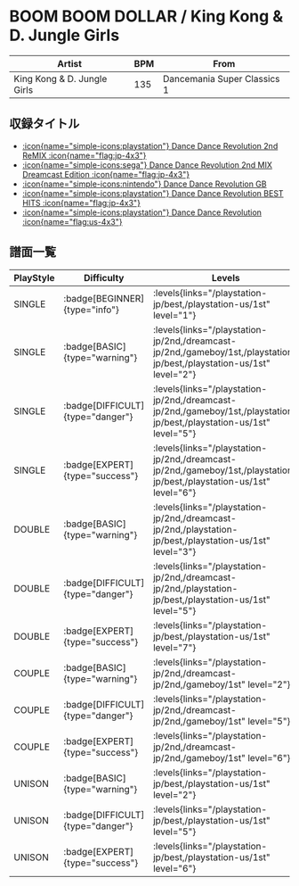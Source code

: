 # BOOM BOOM DOLLAR / King Kong & D. Jungle Girls

|Artist|BPM|From|
|------|---|----|
|King Kong & D. Jungle Girls|135|Dancemania Super Classics 1|

## 収録タイトル

- [:icon{name="simple-icons:playstation"} Dance Dance Revolution 2nd ReMIX :icon{name="flag:jp-4x3"}](/playstation-jp/2nd)
- [:icon{name="simple-icons:sega"} Dance Dance Revolution 2nd MIX Dreamcast Edition :icon{name="flag:jp-4x3"}](/dreamcast-jp/2nd)
- [:icon{name="simple-icons:nintendo"} Dance Dance Revolution GB](/gameboy/1st)
- [:icon{name="simple-icons:playstation"} Dance Dance Revolution BEST HITS :icon{name="flag:jp-4x3"}](/playstation-jp/best)
- [:icon{name="simple-icons:playstation"} Dance Dance Revolution :icon{name="flag:us-4x3"}](/playstation-us/1st)

## 譜面一覧

|PlayStyle|Difficulty|Levels|Notes|Movie|
|---------|----------|------|-----|-----|
|SINGLE| :badge[BEGINNER]{type="info"}| :levels{links="/playstation-jp/best,/playstation-us/1st" level="1"}|77/0||
|SINGLE| :badge[BASIC]{type="warning"}| :levels{links="/playstation-jp/2nd,/dreamcast-jp/2nd,/gameboy/1st,/playstation-jp/best,/playstation-us/1st" level="2"}|103/0||
|SINGLE| :badge[DIFFICULT]{type="danger"}| :levels{links="/playstation-jp/2nd,/dreamcast-jp/2nd,/gameboy/1st,/playstation-jp/best,/playstation-us/1st" level="5"}|156/0||
|SINGLE| :badge[EXPERT]{type="success"}| :levels{links="/playstation-jp/2nd,/dreamcast-jp/2nd,/gameboy/1st,/playstation-jp/best,/playstation-us/1st" level="6"}|209/0||
|DOUBLE| :badge[BASIC]{type="warning"}| :levels{links="/playstation-jp/2nd,/dreamcast-jp/2nd,/playstation-jp/best,/playstation-us/1st" level="3"}|118/0||
|DOUBLE| :badge[DIFFICULT]{type="danger"}| :levels{links="/playstation-jp/2nd,/dreamcast-jp/2nd,/playstation-jp/best,/playstation-us/1st" level="5"}|155/0||
|DOUBLE| :badge[EXPERT]{type="success"}| :levels{links="/playstation-jp/best,/playstation-us/1st" level="7"}|213/0||
|COUPLE| :badge[BASIC]{type="warning"}| :levels{links="/playstation-jp/2nd,/dreamcast-jp/2nd,/gameboy/1st" level="2"}|92/0||
|COUPLE| :badge[DIFFICULT]{type="danger"}| :levels{links="/playstation-jp/2nd,/dreamcast-jp/2nd,/gameboy/1st" level="5"}|155/0||
|COUPLE| :badge[EXPERT]{type="success"}| :levels{links="/playstation-jp/2nd,/dreamcast-jp/2nd,/gameboy/1st" level="6"}|203/0||
|UNISON| :badge[BASIC]{type="warning"}| :levels{links="/playstation-jp/best,/playstation-us/1st" level="2"}|||
|UNISON| :badge[DIFFICULT]{type="danger"}| :levels{links="/playstation-jp/best,/playstation-us/1st" level="5"}|||
|UNISON| :badge[EXPERT]{type="success"}| :levels{links="/playstation-jp/best,/playstation-us/1st" level="6"}|||
